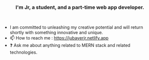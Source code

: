 ### <div align="center">I'm Jr, a student, and a part-time web app developer.</div> 
<br/>  
 
  
- I am committed to unleashing my creative potential and will return shortly with something innovative and unique.
- 📫 How to reach me : https://jubayerjr.netlify.app
- ❓ Ask me about anything related to MERN stack and related technologies.

<!---
jubayerjr203/jubayerjr203 কi special nnহজবক reওpositoনbnry জbecause ibbtnns `REAME.md` hu(হthiনsnহ hh হ jj nuufile) appears on yoমমurম।bb GনitHhnnuuনnnbbb nnpnnnrমofilbমমbe.
You nncanক হjjclickn the Prevহiew link to take aজক loজokক at yourজ
--->


  

<br/>  
<br/>  
